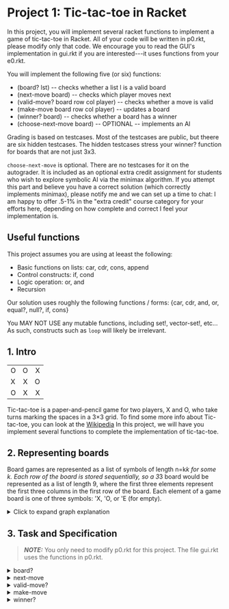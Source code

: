 # Project 1: Tic-tac-toe in Racket

In this project, you will implement several racket functions to
implement a game of tic-tac-toe in Racket. All of your code will be
written in p0.rkt, please modify only that code. We encourage you to
read the GUI's implementation in gui.rkt if you are interested---it
uses functions from your e0.rkt.

You will implement the following five (or six) functions:

- (board? lst) -- checks whether a list l is a valid board
- (next-move board) -- checks which player moves next
- (valid-move? board row col player) -- checks whether a move is valid
- (make-move board row col player) -- updates a board
- (winner? board) -- checks whether a board has a winner
- (choose-next-move board) -- OPTIONAL -- implements an AI

Grading is based on testcases. Most of the testcases are public, but
theere are six hidden testcases. The hidden testcases stress your
winner? function for boards that are not just 3x3.

`choose-next-move` is optional. There are no testcases for it on the
autograder. It is included as an optional extra credit assignment for
students who wish to explore symbolic AI via the minimax algorithm. If
you attempt this part and believe you have a correct solution (which
correctly implements minimax), please notify me and we can set up a
time to chat: I am happy to offer .5-1% in the "extra credit" course
category for your efforts here, depending on how complete and correct
I feel your implementation is.

## Useful functions

This project assumes you are using at leeast the following:

* Basic functions on lists: car, cdr, cons, append
* Control constructs: if, cond
* Logic operation: or, and
* Recursion

Our solution uses roughly the following functions / forms:
{car, cdr, and, or, equal?, null?, if, cons}

You MAY NOT USE any mutable functions, including set!, vector-set!,
etc... As such, constructs such as `loop` will likely be irrelevant.

## 1. Intro
||||
|:-|:-:|-:|
| O| O |X |
| X| X |O |
| O| X |X |

Tic-tac-toe is a paper-and-pencil game for two players, X and O, who
take turns marking the spaces in a 3×3 grid. To find some more info
about Tic-tac-toe, you can look at the
[Wikipedia](https://en.wikipedia.org/wiki/Tic-tac-toe) In this
project, we will have you implement several functions to complete the
implementation of tic-tac-toe.

## 2. Representing boards

Board games are represented as a list of symbols of length n=k*k for
some k. Each row of the board is stored sequentially, so a 3*3 board
would be represented as a list of length 9, where the first three
elements represent the first three columns in the first row of the
board. Each element of a game board is one of three symbols: 'X, 'O,
or 'E (for empty).

<details>
  <summary>Click to expand graph explanation</summary>

For example, a 3*3 size initial game board:

||||
|:-|:-:|-:|
| E| E |E |
| E| E |E |
| E| E |E |

is represented in Racket as the list '(E E E E E E E E E)

If we place a X at the middle of the board:

||||
|:-|:-:|-:|
| E| E |E |
| E| X |E |
| E| E |E |

The board be represented by the list '(E E E E X E E E E)
</details>

## 3. Task and Specification

> **_NOTE:_** You only need to modify p0.rkt for this project. The
    file gui.rkt uses the functions in p0.rkt.

<details>
  <summary>board?</summary>

### 3.0 (board? lst) -> boolean?

This is a Racket predicate to determine if a board is valid. A board is valid if and only if:

- Its length is a square of some integer
- It contains only the symbols 'X 'O 'E
- The number of Xs and Os differ by at most 1
- X moves first

Recall that Racket predicates return either #t or #f.

</details>

<details>
  <summary>next-move</summary>

### 3.1 (next-move lst)

This function accepts a board (satisfying board?) and returns either
'X or 'O based on who should make the next move. Player X makes the
first move.

For example, a board like this

||||
|:-|:-:|-:|
| E| E |E |
| E| X |E |
| E| E |E |

will be represented as '(E E E E X E E E E), once you call
`(who-move? '(E E E E X E E E E))` it's supposed to return 'O

</details>

<details>
  <summary>valid-move?</summary>

### 3.2 (valid-move? lst row col player) -> boolean?
lst is a list?  
row, col are both number?  
are either 'X or 'O
returns a boolean?

This function takes in a board, and returns whether it is valid for
player it the player want to make a move at (row, col), determine
whether it's valid.  A move is valid when:

- It is player's turn to move
- The specified position (row,col) is currently empty (holds 'E)

> **_HINT:_** In order to pass hidden tests, you need to consider the
    case when the game board is some arbitrary N*N size.

</details>

<details>
  <summary>make-move</summary>

### 3.3 (make-move brd row col player) -> board?
brd : board?
row, col: nonnegative-integer?
p: {'X, 'O}

This function updates brd to make a move for player at position
(row,col). You may assume the move is valid and the board is
structured correctly (satisfies board?).

For example, before the move the board may look like this  

||||
|:-|:-:|-:|
| E| E |E |
| E| X |E |
| E| E |E |

Which is represented as '(E E E E X E E E E) 

In this case, (make-move '(E E E E X E E E E) 0 0 'O)  
should return, '(O E E E X E E E E) illustrated below:

||||
|:-|:-:|-:|
| O| E |E |
| E| X |E |
| E| E |E |

</details>

<details>
  <summary>winner?</summary>

### 3.4 (winner? board) -> {'X, 'O, #f}
board: board?
returns either 'X, 'O, or #f

This checks whether a board has a winner and (if so) returns either 'X
or 'O as appropriate. A board has a winner when it has a row full of
'X, column full of 'X, or whose main diagonal is 'X, and mutatis
mutandi for 'O.

For example:

||||
|:-|:-:|-:|
| O| E |E |
| E| X |E |
| E| E |E |

Should return #f as there is no winner yet. But:

||||
|:-|:-:|-:|
| O| X |O |
| E| X |E |
| E| X |E |

will return 'X as the player 'X has a col with 3 connected marks.

The following:

|||||
|:-|:-:|-:|-:|
| O| E |X | E|
| E| X |O | E|
| X| X |E | E|
| E| E |E | E|

Returns #f: even though there's a length-three diagonal (of X), it
would have to be the longest diagonal.

### 3.5 (calculate-next-move board player) -> (cons x y)
board: board?
player is either 'X or 'O
returns a cons cell of x and y.

This is for an Excellent mark, and thus this part of the project is a
bit harder and more open-ended. Tic-tac-toe has a precise brute-force
solution: you can *always* not-lose if you play correctly. In this
part of the project, you will implement a computer AI to beat your
opponent at tic-tac-toe.

To implement your AI, you should use the [MiniMax
algorithm](https://en.wikipedia.org/wiki/Minimax). MiniMax, in
general, says this:

- Every player should choose the move that will maximally bound the
  worst-case thing that could happen to them.

For tic-tac-toe, this means that we think carefully and consider all
different possible moves we might make, and then possible reponses to
those moves, and so on. You should then choose the move (which, for
tic-tac-toe, will always exist if you play this strategy from the
start) that makes it impossible for the other player to win. In other
words, you are *maximizing* your action under the (pessimistic?)
assumption that the other player will *minimize* your winnings (by
maximizing their own!).

We discuss some examples in the video.

For grading of this part of the assignment (i.e., to get an excellent
mark) you will talk to one of the TAs (or instructor) and present your
solution. You must still submit it to the autograder (for archival and
cheat-detection purposes).

## 4. Play the Game

Once you have implemented these functions correctly, you can play the
game with it.  Open a terminal in the proper directory and run:

```
racket gui.rkt <args>
```
where args are:

* -v: verbose mode, it will print the board as list after each move, helpful when you want to debug
* -a: AI mode, you will play as 'X first, then an AI will play with you as player 'O
* -k size: specify the size of the board, default is set to 3

<details>
  <summary>Click to expand cmd examples</summary>

For example, if you want to play with AI, simply run:
```
racket gui.rkt -a
```

or enable verbose output on a 4*4 size board
```
racket gui.rkt -v -k 4
```

or simply play within a 3*3 table
```
racket gui.rkt
```

</details>
# Tic-Tac-Toe
